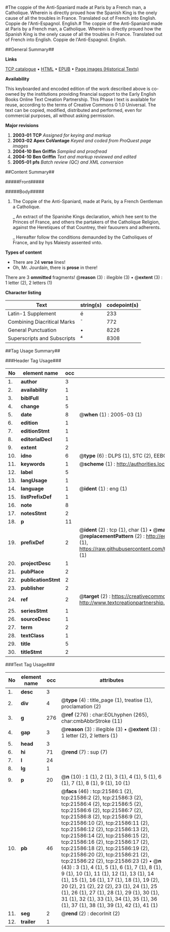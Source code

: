 #The coppie of the Anti-Spaniard made at Paris by a French man, a Catholique. Wherein is directly proued how the Spanish King is the onely cause of all the troubles in France. Translated out of French into English. Coppie de l'Anti-Espagnol. English.#
The coppie of the Anti-Spaniard made at Paris by a French man, a Catholique. Wherein is directly proued how the Spanish King is the onely cause of all the troubles in France. Translated out of French into English.
Coppie de l'Anti-Espagnol. English.

##General Summary##

**Links**

[TCP catalogue](http://www.ota.ox.ac.uk/tcp/)  • 
[HTML](http://tei.it.ox.ac.uk/tcp/Texts-HTML/free/A20/A20435.html)  • 
[EPUB](http://tei.it.ox.ac.uk/tcp/Texts-EPUB/free/A20/A20435.epub) • 
[Page images (Historical Texts)](https://data.historicaltexts.jisc.ac.uk/view?pubId=eebo-99900478e&pageId=eebo-99900478e-21586-1)

**Availability**

This keyboarded and encoded edition of the
	       work described above is co-owned by the institutions
	       providing financial support to the Early English Books
	       Online Text Creation Partnership. This Phase I text is
	       available for reuse, according to the terms of Creative
	       Commons 0 1.0 Universal. The text can be copied,
	       modified, distributed and performed, even for
	       commercial purposes, all without asking permission.

**Major revisions**

1. __2003-01__ __TCP__ *Assigned for keying and markup*
1. __2003-02__ __Apex CoVantage__ *Keyed and coded from ProQuest page images*
1. __2004-10__ __Ben Griffin__ *Sampled and proofread*
1. __2004-10__ __Ben Griffin__ *Text and markup reviewed and edited*
1. __2005-01__ __pfs__ *Batch review (QC) and XML conversion*

##Content Summary##

#####Front#####

#####Body#####

1. The Coppie of the Anti-Spaniard, made at Paris, by a French Gentleman a Catholique.

    _ An extract of the Spanishe Kings declaration, which hee sent to the Princes of France, and others the partakers of the Catholique Religion, against the Heretiques of that Countrey, their fauourers and adherents.

    _ Hereafter follow the conditions demaunded by the Catholiques of France, and by hys Maiesty assented vnto.

**Types of content**

  * There are 24 **verse** lines!
  * Oh, Mr. Jourdain, there is **prose** in there!

There are 3 **ommitted** fragments! 
 @__reason__ (3) : illegible (3)  •  @__extent__ (3) : 1 letter (2), 2 letters (1)

**Character listing**


|Text|string(s)|codepoint(s)|
|---|---|---|
|Latin-1 Supplement|é|233|
|Combining             Diacritical Marks|̄|772|
|General Punctuation|•|8226|
|Superscripts             and Subscripts|⁴|8308|

##Tag Usage Summary##

###Header Tag Usage###

|No|element name|occ|attributes|
|---|---|---|---|
|1.|__author__|3||
|2.|__availability__|1||
|3.|__biblFull__|1||
|4.|__change__|5||
|5.|__date__|8| @__when__ (1) : 2005-03 (1)|
|6.|__edition__|1||
|7.|__editionStmt__|1||
|8.|__editorialDecl__|1||
|9.|__extent__|2||
|10.|__idno__|6| @__type__ (6) : DLPS (1), STC (2), EEBO-CITATION (1), PROQUEST (1), VID (1)|
|11.|__keywords__|1| @__scheme__ (1) : http://authorities.loc.gov/ (1)|
|12.|__label__|5||
|13.|__langUsage__|1||
|14.|__language__|1| @__ident__ (1) : eng (1)|
|15.|__listPrefixDef__|1||
|16.|__note__|8||
|17.|__notesStmt__|2||
|18.|__p__|11||
|19.|__prefixDef__|2| @__ident__ (2) : tcp (1), char (1)  •  @__matchPattern__ (2) : ([0-9\-]+):([0-9IVX]+) (1), (.+) (1)  •  @__replacementPattern__ (2) : http://eebo.chadwyck.com/downloadtiff?vid=$1&page=$2 (1), https://raw.githubusercontent.com/textcreationpartnership/Texts/master/tcpchars.xml#$1 (1)|
|20.|__projectDesc__|1||
|21.|__pubPlace__|2||
|22.|__publicationStmt__|2||
|23.|__publisher__|2||
|24.|__ref__|2| @__target__ (2) : https://creativecommons.org/publicdomain/zero/1.0/ (1), http://www.textcreationpartnership.org/docs/. (1)|
|25.|__seriesStmt__|1||
|26.|__sourceDesc__|1||
|27.|__term__|2||
|28.|__textClass__|1||
|29.|__title__|5||
|30.|__titleStmt__|2||


###Text Tag Usage###

|No|element name|occ|attributes|
|---|---|---|---|
|1.|__desc__|3||
|2.|__div__|4| @__type__ (4) : title_page (1), treatise (1), proclamation (2)|
|3.|__g__|276| @__ref__ (276) : char:EOLhyphen (265), char:cmbAbbrStroke (11)|
|4.|__gap__|3| @__reason__ (3) : illegible (3)  •  @__extent__ (3) : 1 letter (2), 2 letters (1)|
|5.|__head__|3||
|6.|__hi__|71| @__rend__ (7) : sup (7)|
|7.|__l__|24||
|8.|__lg__|1||
|9.|__p__|20| @__n__ (10) : 1 (1), 2 (1), 3 (1), 4 (1), 5 (1), 6 (1), 7 (1), 8 (1), 9 (1), 10 (1)|
|10.|__pb__|46| @__facs__ (46) : tcp:21586:1 (2), tcp:21586:2 (2), tcp:21586:3 (2), tcp:21586:4 (2), tcp:21586:5 (2), tcp:21586:6 (2), tcp:21586:7 (2), tcp:21586:8 (2), tcp:21586:9 (2), tcp:21586:10 (2), tcp:21586:11 (2), tcp:21586:12 (2), tcp:21586:13 (2), tcp:21586:14 (2), tcp:21586:15 (2), tcp:21586:16 (2), tcp:21586:17 (2), tcp:21586:18 (2), tcp:21586:19 (2), tcp:21586:20 (2), tcp:21586:21 (2), tcp:21586:22 (2), tcp:21586:23 (2)  •  @__n__ (43) : 3 (1), 4 (1), 5 (1), 6 (1), 7 (1), 8 (1), 9 (1), 10 (1), 11 (1), 12 (1), 13 (1), 14 (1), 15 (1), 16 (1), 17 (1), 18 (1), 19 (2), 20 (2), 21 (2), 22 (2), 23 (1), 24 (1), 25 (1), 26 (1), 27 (1), 28 (1), 29 (1), 30 (1), 31 (1), 32 (1), 33 (1), 34 (1), 35 (1), 36 (1), 37 (1), 38 (1), 39 (1), 42 (1), 41 (1)|
|11.|__seg__|2| @__rend__ (2) : decorInit (2)|
|12.|__trailer__|1||
